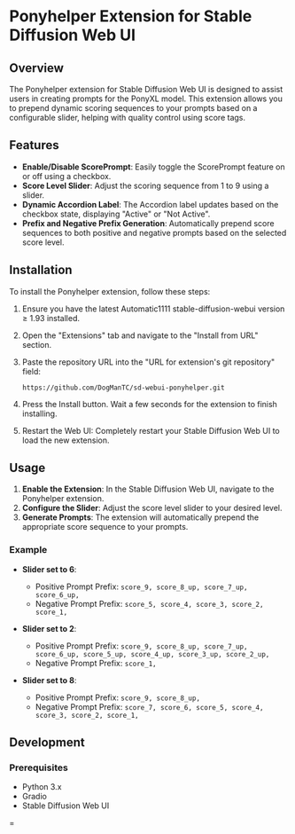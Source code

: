 
# Ponyhelper Extension for Stable Diffusion Web UI

## Overview

The Ponyhelper extension for Stable Diffusion Web UI is designed to assist users in creating prompts for the PonyXL model. This extension allows you to prepend dynamic scoring sequences to your prompts based on a configurable slider, helping with quality control using score tags.

## Features

- **Enable/Disable ScorePrompt**: Easily toggle the ScorePrompt feature on or off using a checkbox.
- **Score Level Slider**: Adjust the scoring sequence from 1 to 9 using a slider.
- **Dynamic Accordion Label**: The Accordion label updates based on the checkbox state, displaying "Active" or "Not Active".
- **Prefix and Negative Prefix Generation**: Automatically prepend score sequences to both positive and negative prompts based on the selected score level.

## Installation

To install the Ponyhelper extension, follow these steps:

1. Ensure you have the latest Automatic1111 stable-diffusion-webui version ≥ 1.93 installed.

2. Open the "Extensions" tab and navigate to the "Install from URL" section.

3. Paste the repository URL into the "URL for extension's git repository" field:

   ```
   https://github.com/DogManTC/sd-webui-ponyhelper.git
   ```

4. Press the Install button. Wait a few seconds for the extension to finish installing.

5. Restart the Web UI: Completely restart your Stable Diffusion Web UI to load the new extension.

## Usage

1. **Enable the Extension**: In the Stable Diffusion Web UI, navigate to the Ponyhelper extension.
2. **Configure the Slider**: Adjust the score level slider to your desired level.
3. **Generate Prompts**: The extension will automatically prepend the appropriate score sequence to your prompts.

### Example

- **Slider set to 6**:
  - Positive Prompt Prefix: `score_9, score_8_up, score_7_up, score_6_up, `
  - Negative Prompt Prefix: `score_5, score_4, score_3, score_2, score_1, `

- **Slider set to 2**:
  - Positive Prompt Prefix: `score_9, score_8_up, score_7_up, score_6_up, score_5_up, score_4_up, score_3_up, score_2_up, `
  - Negative Prompt Prefix: `score_1, `

- **Slider set to 8**:
  - Positive Prompt Prefix: `score_9, score_8_up, `
  - Negative Prompt Prefix: `score_7, score_6, score_5, score_4, score_3, score_2, score_1, `

## Development

### Prerequisites

- Python 3.x
- Gradio
- Stable Diffusion Web UI

=
